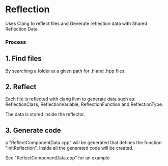 
#  Reflection

Uses Clang to reflect files and Generate reflection data with Shared Reflection Data.

### Process

## 1. Find files

By searching a folder at a given path for .h and .hpp files.

## 2. Reflect

Each file is reflected with clang llvm to generate data such as: ReflectionClass, ReflectionVariable, ReflectionFunction and ReflectionType.

The data is stored inside the reflector.

## 3. Generate code

a "ReflectComponentData.cpp" will be generated that defines the function "InitReflection". Inside all the generated code will be created. 

See "ReflectComponentData.cpp" for an example

